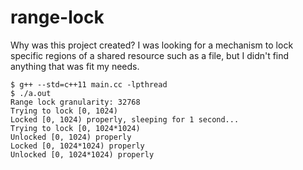 # range-lock

Why was this project created? I was looking for a mechanism to lock specific regions of a shared resource such as a file, but I didn't find anything that was fit my needs.


```
$ g++ --std=c++11 main.cc -lpthread
$ ./a.out
Range lock granularity: 32768
Trying to lock [0, 1024)
Locked [0, 1024) properly, sleeping for 1 second...
Trying to lock [0, 1024*1024)
Unlocked [0, 1024) properly
Locked [0, 1024*1024) properly
Unlocked [0, 1024*1024) properly
```
